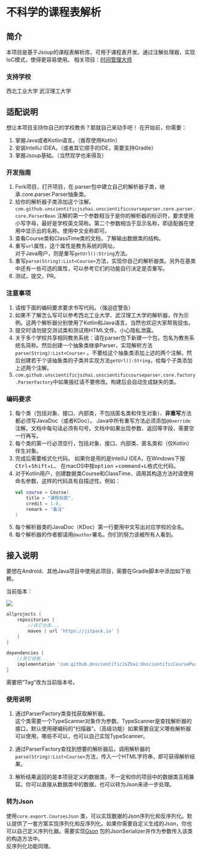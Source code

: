 # 不科学的课程表解析

## 简介

本项目是基于Jsoup的课程表解析库，可用于课程表开发。通过注解处理器，实现IoC模式，使得更容易使用。 相关项目：[时间管理大师](https://github.com/UnscientificJsZhai/TimeManager)

### 支持学校

西北工业大学 武汉理工大学

## 适配说明

想让本项目支持你自己的学校教务？那就自己来动手吧！ 在开始前，你需要：

1. 掌握Java或者Kotlin语言。（推荐使用Kotlin）
2. 安装IntelliJ IDEA。（或者其它顺手的IDE，需要支持Gradle）
3. 掌握Jsoup基础。（当然现学也来得及）

### 开发指南

1. Fork项目，打开项目，在.parser包中建立自己的解析器子类，继承.core.parser.Parser抽象类。
2. 给你的解析器子类添加这个注解。  
   `com.github.unscientificjszhai.unscientificcourseparser.core.parser.core.ParserBean`
   注解的第一个参数相当于是你的解析器的标识符，要求使用小写字母，最好是学校英文简称。第二个参数相当于显示名称，即适配器在使用中显示出的名称。使用中文全称即可。
3. 查看Course类和ClassTime类的文档，了解输出数据类的结构。
4. 重写`url`属性，这个属性是教务系统的网址。  
   对于Java用户，则是重写`getUrl():String`方法。
5. 重写`parse(String):List<Course>`方法，实现你自己的解析器类。另外在基类中还有一些可选的属性，可以参考它们的功能自行决定是否重写。
7. 测试，提交，PR。

### 注意事项

1. 请按下面的编码要求要求书写代码。（强迫症警告）
2. 如果不了解怎么写可以参考西北工业大学、武汉理工大学的解析器，作为示例。这两个解析器分别使用了Kotlin和Java语言。当然也欢迎大家帮我捉虫。
3. 提交时请勿提交测试类和测试用HTML文件。小心隐私泄露。
4. 关于多个学校共享相同教务系统：请在parser包下新建一个包，包名为教务系统名简称。然后创建一个抽象类继承Parser，实现解析方法`parse(String):List<Course>`
   。不要给这个抽象类添加上述的两个注解。然后创建若干个该抽象类的子类并实现方法`getUrl():String`，给每个子类添加上述两个注解。
5. `com.github.unscientificjszhai.unscientificcourseparser.core.factory.ParserFactory`中如果报红请不要修改。构建后会自动生成缺失的类。

### 编码要求

1. 每个类（包括对象、接口、内部类，不包括匿名类和伴生对象）、**非重写**方法都必须写JavaDoc（或者KDoc）。 Java中所有重写方法必须添加`@Override`
   注解。文档中每句话必须有句号。文档中如果出现参数、返回等字段，需要空一行再写。
2. 每个类的第一行必须空行，包括对象、接口、内部类、匿名类和（仅Kotlin）伴生对象。
3. 完成后需要格式化代码。 如果你是用的是IntelliJ IDEA，在Windows下按<kbd>Ctrl</kbd>+<kbd>Shift</kbd>+<kbd>L</kbd>、 在macOS中按<kbd>option</kbd>
   +<kbd>command</kbd>+<kbd>L</kbd>格式化代码。
4. 对于Kotlin用户，创建数据类Course和ClassTime、调用其构造方法时请使用命名参数，这样的代码具有自描述性。例如：
   ```kotlin 
   val course = Course(
       title = "课程标题",
       credit = 1.0,
       remark = "备注"
   )
   ```
5. 每个解析器类的JavaDoc（KDoc）第一行要用中文写出对应学校的全名。
6. 每个解析器的作者都请用`@author`署名。你们的努力该被所有人看到。

## 接入说明

要想在Android、其他Java项目中使用此项目，需要在Gradle脚本中添加如下依赖。

当前版本：

[![](https://jitpack.io/v/UnscientificJsZhai/UnscientificCourseParser.svg)](https://jitpack.io/#UnscientificJsZhai/UnscientificCourseParser)

```groovy
allprojects {
    repositories {
        //其它仓库...
        maven { url 'https://jitpack.io' }
    }
}

dependencies {
    //其它依赖...
    implementation 'com.github.UnscientificJsZhai:UnscientificCourseParser:Tag'
}
```

需要把“Tag”改为当前版本号。

### 使用说明

1. 通过ParserFactory类查找获取解析器。  
   这个类需要一个TypeScanner对象作为参数。TypeScanner是查找解析器的接口，默认使用硬编码的“扫描器”。（高级功能）如果需要自定义哪些解析器可以使用，哪些不可以，也可以自己实现TypeScanner。

2. 通过ParserFactory查找到想要的解析器后，调用解析器的`parse(String):List<Course>`方法，传入一个HTML字符串，即可获得解析结果。

3. 解析结果返回的是本项目定义的数据类，不一定和你的项目中的数据类互相兼容。你可以直接从数据类中的数据，也可以转为Json来进一步处理。

### 转为Json

使用`core.export.CoursesJson`
类，可以实现数据的Json序列化和反序列化。默认提供了一套方案实现序列化和反序列化。如果你需要自定义生成的Json，你也可以自己定义序列化器。需要实现[Gson](https://github.com/google/gson)
包的JsonSerializer并作为参数传入该类的构造方法中。  
反序列化功能同理。